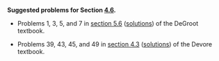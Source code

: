 **Suggested problems for Section [4.6](https://mml.johnmyersmath.com/stats-book/chapters/04-examples-of-rvs.html#normal-distributions).**

* Problems 1, 3, 5, and 7 in [section 5.6](https://drive.google.com/file/d/1TOu2pt6jVUPvWuI35E_EXbQqXsE_Xo_a/view?usp=drive_link) ([solutions](https://drive.google.com/file/d/1TOwk2LJThbQDPzeV1Ku5x5E8Ojv6Wmlg/view?usp=drive_link)) of the DeGroot textbook.

* Problems 39, 43, 45, and 49 in [section 4.3](https://drive.google.com/file/d/1TP-TvOYrMjec9NBCe3gtj5R4R79R6X95/view?usp=drive_link) ([solutions](https://drive.google.com/file/d/1TPXhLWhfESTzBgl-TtWXMMvviJ9OBTV0/view?usp=drive_link)) of the Devore textbook.